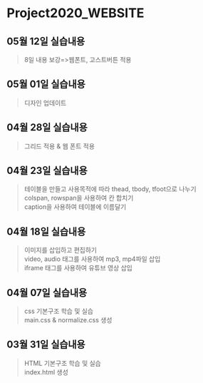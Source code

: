 # Project2020_WEBSITE
## 05월 12일 실습내용
>8일 내용 보강=>웹폰트, 고스트버튼 적용
## 05월 01일 실습내용
>디자인 업데이트
## 04월 28일 실습내용
>그리드 적용 & 웹 폰트 적용
## 04월 23일 실습내용
>테이블을 만들고 사용목적에 따라 thead, tbody, tfoot으로 나누기<br>
>colspan, rowspan을 사용하여 칸 합치기<br>
>caption을 사용하여 테이블에 이름달기
## 04월 18일 실습내용
>이미지를 삽입하고 편집하기<br>
>video, audio 태그를 사용하여 mp3, mp4파일 삽입<br>
>iframe 태그를 사용하여 유튜브 영상 삽입
## 04월 07일 실습내용
>css 기본구조 학습 및 실습 <br>
main.css & normalize.css 생성
## 03월 31일 실습내용
>HTML 기본구조 학습 및 실습 <br>
index.html 생성